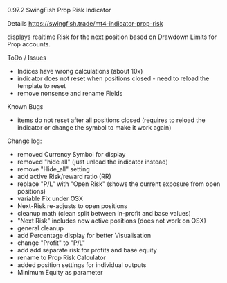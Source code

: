 0.97.2
SwingFish Prop Risk Indicator
 
Details https://swingfish.trade/mt4-indicator-prop-risk

displays realtime Risk for the next position based on Drawdown Limits for Prop accounts.

ToDo / Issues
- Indices have wrong calculations (about 10x)
- indicator does not reset when positions closed - need to reload the template to reset
- remove nonsense and rename Fields

Known Bugs
- items do not reset after all positions closed (requires to reload the indicator or change the symbol to make it work again)


Change log:
- removed Currency Symbol for display
- removed "hide all" (just unload the indicator instead)
- remove "Hide_all" setting
- add active Risk/reward ratio (RR)
- replace "P/L" with "Open Risk" (shows the current exposure from open positions)
- variable Fix under OSX
- Next-Risk re-adjusts to open positions
- cleanup math (clean split between in-profit and base values)
- "Next Risk" includes now active positions (does not work on OSX)
- general cleanup
- add Percentage display for better Visualisation
- change "Profit" to "P/L"
- add add separate risk for profits and base equity
- rename to Prop Risk Calculator
- added position settings for individual outputs
- Minimum Equity as parameter

